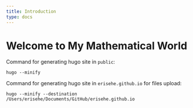 ```yaml
---
title: Introduction
type: docs
---
```


# Welcome to My Mathematical World


Command for generating hugo site in `public`:

```
hugo --minify
```

Command for generating hugo site in `erisehe.github.io` for files upload:

```
hugo --minify --destination /Users/erisehe/Documents/GitHub/erisehe.github.io
```
